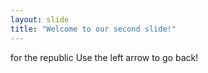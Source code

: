 ```yaml
---
layout: slide
title: "Welcome to our second slide!"
---
```

for the republic
Use the left arrow to go back!
